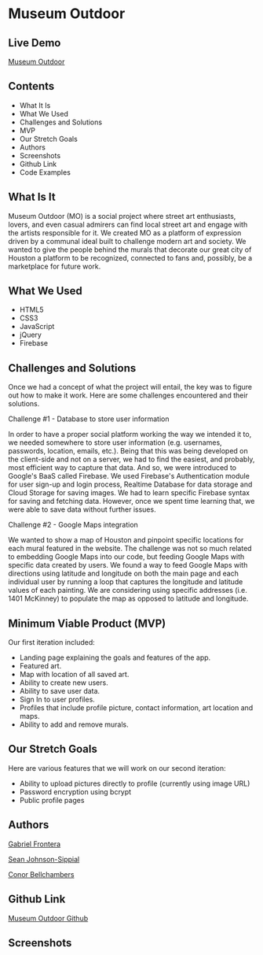 # Museum Outdoor

## Live Demo
[Museum Outdoor](http://museum-outdoor.surge.sh/)

## Contents
  * What It Is
  * What We Used
  * Challenges and Solutions
  * MVP
  * Our Stretch Goals
  * Authors
  * Screenshots
  * Github Link
  * Code Examples
  
## What Is It
Museum Outdoor (MO) is a social project where street art enthusiasts, lovers, and even casual admirers can find local street art and engage with the artists responsible for it. We created MO as a platform of expression driven by a communal ideal built to challenge modern art and society. We wanted to give the people behind the murals that decorate our great city of Houston a platform to be recognized, connected to fans and, possibly, be a marketplace for future work.

## What We Used
  * HTML5
  * CSS3
  * JavaScript
  * jQuery
  * Firebase
  
## Challenges and Solutions

Once we had a concept of what the project will entail, the key was to figure out how to make it work. Here are some challenges encountered and their solutions.

Challenge #1 - Database to store user information

In order to have a proper social platform working the way we intended it to, we needed somewhere to store user information (e.g. usernames, passwords, location, emails, etc.). Being that this was being developed on the client-side and not on a server, we had to find the easiest, and probably, most efficient way to capture that data. And so, we were introduced to Google's BaaS called Firebase. We used Firebase's Authentication module for user sign-up and login process, Realtime Database for data storage and Cloud Storage for saving images. We had to learn specific Firebase syntax for saving and fetching data. However, once we spent time learning that, we were able to save data without further issues.

Challenge #2 - Google Maps integration

We wanted to show a map of Houston and pinpoint specific locations for each mural featured in the website. The challenge was not so much related to embedding Google Maps into our code, but feeding Google Maps with specific data created by users. We found a way to feed Google Maps with directions using latitude and longitude on both the main page and each individual user by running a loop that captures the longitude and latitude values of each painting. We are considering using specific addresses (i.e. 1401 McKinney) to populate the map as opposed to latitude and longitude.

## Minimum Viable Product (MVP)

Our first iteration included:

  * Landing page explaining the goals and features of the app.
  * Featured art.
  * Map with location of all saved art.
  * Ability to create new users.
  * Ability to save user data.
  * Sign In to user profiles.
  * Profiles that include profile picture, contact information, art location and maps.
  * Ability to add and remove murals.
  
## Our Stretch Goals

Here are various features that we will work on our second iteration:

  * Ability to upload pictures directly to profile (currently using image URL)
  * Password encryption using bcrypt
  * Public profile pages
  
## Authors

   [Gabriel Frontera](https://github.com/Unclechamps)
   
   [Sean Johnson-Sippial](https://github.com/jetsetta) 
   
   [Conor Bellchambers](https://github.com/Conorrific)  

## Github Link

[Museum Outdoor Github](https://github.com/Unclechamps/MuseumOutdoorFinal)

## Screenshots



